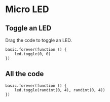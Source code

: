 # Micro LED

## Toggle an LED

Drag the code to toggle an LED.

```blocks
basic.forever(function () {
    led.toggle(0, 0)
})
```

## All the code

```blocks
basic.forever(function () {
    led.toggle(randint(0, 4), randint(0, 4))
})
```